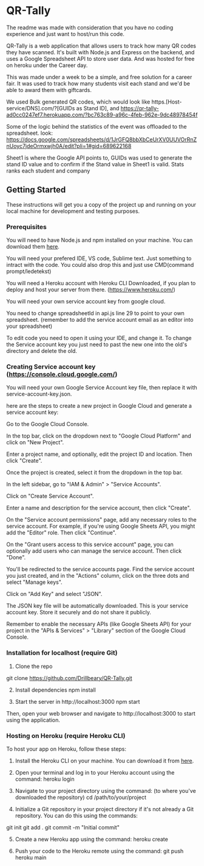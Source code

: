 # QR-Tally
The readme was made with consideration that you have no coding experience and just want to host/run this code. 

QR-Tally is a web application that allows users to track how many QR codes they have scanned. It's built with Node.js and Express on the backend, and uses a Google Spreadsheet API to store user data. And was hosted for free on heroku under the Career day. 

This was made under a week to be a simple, and free solution for a career fair. It was used to track how many students visit each stand and we'd be able to award them with giftcards.

We used Bulk generated QR codes, which would look like https.[Host-service/DNS].com/?[GUIDs as Stand ID], and 
https://qr-tally-ad0cc0247ef7.herokuapp.com/?bc763c89-a96c-4feb-962e-9dc48978454f

Some of the logic behind the statistics of the event was offloaded to the spreadsheet. look: 
https://docs.google.com/spreadsheets/d/1JrGFQ8bbXbCeUrXV0UUVOrRnZnUoyc7jdeOrmxwjh0A/edit?pli=1#gid=689622168

Sheet1 is where the Google API points to, GUIDs was used to generate the stand ID value and to confirm if the Stand value in Sheet1 is valid. Stats ranks each student and company
## Getting Started

These instructions will get you a copy of the project up and running on your local machine for development and testing purposes.

### Prerequisites

You will need to have Node.js and npm installed on your machine. You can download them [here](https://nodejs.org/en/download/).

You will need your prefered IDE, VS code, Sublime text. Just something to intract with the code. You could also drop this and just use CMD(command prompt/ledetekst)

You will need a Heroku account with Heroku CLI Downloaded, if you plan to deploy and host your server from there. (https://www.heroku.com/)

You will need your own service account key from google cloud. 

You need to change spreadsheetId in api.js line 29 to point to your own spreadsheet. (remember to add the service account email as an editor into your spreadsheet)

To edit code you need to open it using your IDE, and change it.
To change the Service account key you just need to past the new one into the old's directory and delete the old. 

### Creating Service account key (https://console.cloud.google.com/)
You will need your own Google Service Account key file, then replace it with service-account-key.json.

here are the steps to create a new project in Google Cloud and generate a service account key:

Go to the Google Cloud Console.

In the top bar, click on the dropdown next to "Google Cloud Platform" and click on "New Project".

Enter a project name, and optionally, edit the project ID and location. Then click "Create".

Once the project is created, select it from the dropdown in the top bar.

In the left sidebar, go to "IAM & Admin" > "Service Accounts".

Click on "Create Service Account".

Enter a name and description for the service account, then click "Create".

On the "Service account permissions" page, add any necessary roles to the service account. For example, if you're using Google Sheets API, you might add the "Editor" role. Then click "Continue".

On the "Grant users access to this service account" page, you can optionally add users who can manage the service account. Then click "Done".

You'll be redirected to the service accounts page. Find the service account you just created, and in the "Actions" column, click on the three dots and select "Manage keys".

Click on "Add Key" and select "JSON".

The JSON key file will be automatically downloaded. This is your service account key. Store it securely and do not share it publicly.

Remember to enable the necessary APIs (like Google Sheets API) for your project in the "APIs & Services" > "Library" section of the Google Cloud Console.


### Installation for localhost (require Git)

1. Clone the repo

git clone https://github.com/Drillbeary/QR-Tally.git

2. Install dependencies
npm install

3. Start the server in http://localhost:3000
npm start

Then, open your web browser and navigate to http://localhost:3000 to start using the application.


### Hosting on Heroku (require Heroku CLI)
To host your app on Heroku, follow these steps:

1. Install the Heroku CLI on your machine. You can download it from [here](https://devcenter.heroku.com/articles/heroku-cli#download-and-install).

2. Open your terminal and log in to your Heroku account using the command:
heroku login

3. Navigate to your project directory using the command: (to where you've downloaded the repository)
cd /path/to/your/project

4. Initialize a Git repository in your project directory if it's not already a Git repository. You can do this using the commands:

git init 
git add . 
git commit -m "Initial commit"


5. Create a new Heroku app using the command:
heroku create


6. Push your code to the Heroku remote using the command:
git push heroku main


